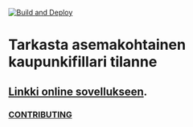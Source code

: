 [![Build and Deploy](https://github.com/JoniRinta-Kahila/kaupunkifillari/actions/workflows/BuildAndDeploy.yml/badge.svg)](https://github.com/JoniRinta-Kahila/kaupunkifillari/actions/workflows/BuildAndDeploy.yml)

# Tarkasta asemakohtainen kaupunkifillari tilanne

## [Linkki online sovellukseen](https://jonirinta-kahila.github.io/kaupunkifillari/).

### [CONTRIBUTING](https://github.com/JoniRinta-Kahila/kaupunkifillari/blob/master/CONTRIBUTING.md)

